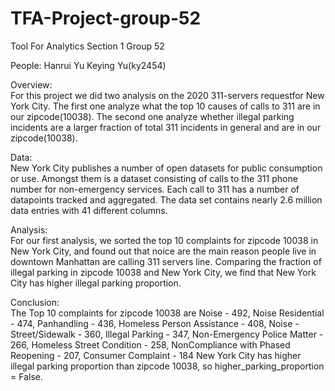 # TFA-Project-group-52

Tool For Analytics Section 1 Group 52

People: Hanrui Yu  Keying Yu(ky2454)

Overview:                       
For this project we did two analysis on the 2020 311-servers requestfor New York City.  The first one analyze what the top 10 causes of calls to 311 are in our zipcode(10038). The second one analyze whether illegal parking incidents are a larger fraction of total 311 incidents in general and are in our zipcode(10038).

Data:                          
New York City publishes a number of open datasets for public consumption or use. Amongst them is a dataset consisting of calls to the 311 phone number for non-emergency services. Each call to 311 has a number of datapoints tracked and aggregated. The data set contains nearly 2.6 million data entries with 41 different columns. 


Analysis:            
For our first analysis, we sorted the top 10 complaints for zipcode 10038 in New York City, and found out that noice are the main reason people live in downtown Manhattan are calling 311 servers line.
Comparing the fraction of illegal parking in zipcode 10038 and New York City, we find that New York City has higher illegal parking proportion. 

Conclusion:                        
The Top 10 complaints for zipcode 10038 are  Noise - 492, Noise Residential - 474, Panhandling - 436, Homeless Person Assistance - 408, Noise - Street/Sidewalk - 360, Illegal Parking - 347, Non-Emergency Police Matter - 266, Homeless Street Condition - 258, NonCompliance with Phased Reopening - 207, Consumer Complaint - 184
New York City has higher illegal parking proportion than zipcode 10038, so higher_parking_proportion = False.

